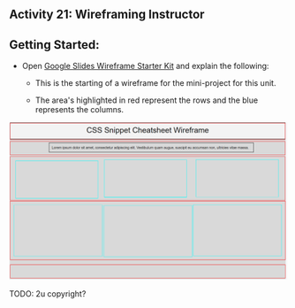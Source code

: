 ## Activity 21: Wireframing Instructor

## Getting Started:

* Open [Google Slides Wireframe Starter Kit](https://docs.google.com/presentation/d/1BFp6eR2GD8gbTuuoMq1XhkOKdBH7ozBRL1ItoQeK1BE/edit?usp=sharing) and explain the following:

    * This is the starting of a wireframe for the mini-project for this unit.

    * The area's highlighted in red represent the rows and the blue represents the columns.

![Example of an unfinished wireframe with its row and columns highlighted](./assets/Images/01-unfinished-wireframe.png)

TODO: 2u copyright?